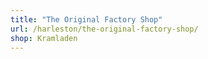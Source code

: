 ```yaml
---
title: "The Original Factory Shop"
url: /harleston/the-original-factory-shop/
shop: Kramladen
---
```

